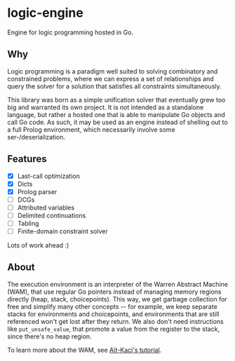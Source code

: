 # logic-engine

Engine for logic programming hosted in Go.

## Why

Logic programming is a paradigm well suited to solving combinatory and constrained problems, where we
can express a set of relationships and query the solver for a solution that satisfies all constraints
simultaneously.

This library was born as a simple unification solver that eventually grew too big and warranted its own
project. It is not intended as a standalone language, but rather a hosted one that is able to manipulate
Go objects and call Go code. As such, it may be used as an engine instead of shelling out to a
full Prolog environment, which necessarily involve some ser-/deserialization.

## Features

- [x] Last-call optimization
- [x] Dicts
- [x] Prolog parser
- [ ] DCGs
- [ ] Attributed variables
- [ ] Delimited continuations
- [ ] Tabling
- [ ] Finite-domain constraint solver

Lots of work ahead :)

## About

The execution environment is an interpreter of the Warren Abstract Machine (WAM), that use regular Go pointers
instead of managing memory regions directly (heap, stack, choicepoints). This way, we get garbage collection
for free and simplify many other concepts -- for example, we keep separate stacks for environments and
choicepoints, and environments that are still referenced won't get lost after they return. We also don't need
instructions like `put_unsafe_value`, that promote a value from the register to the stack, since there's no
heap region.

To learn more about the WAM, see [Aït-Kaci's tutorial](https://direct.mit.edu/books/book/4253/Warren-s-Abstract-MachineA-Tutorial-Reconstruction).

